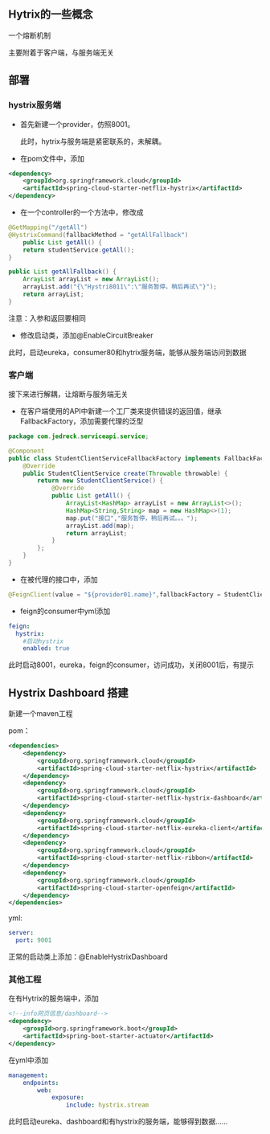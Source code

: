 ## Hytrix的一些概念

一个熔断机制

主要附着于客户端，与服务端无关

## 部署

### hystrix服务端

- 首先新建一个provider，仿照8001。

  此时，hytrix与服务端是紧密联系的，未解耦。

- 在pom文件中，添加

```xml
<dependency>
    <groupId>org.springframework.cloud</groupId>
    <artifactId>spring-cloud-starter-netflix-hystrix</artifactId>
</dependency>
```

- 在一个controller的一个方法中，修改成

```java
@GetMapping("/getAll")
@HystrixCommand(fallbackMethod = "getAllFallback")
    public List getAll() {
    return studentService.getAll();
}

public List getAllFallback() {
    ArrayList arrayList = new ArrayList();
    arrayList.add("{\"Hystri8011\":\"服务暂停，稍后再试\"}");
    return arrayList;
}
```
注意：入参和返回要相同


- 修改启动类，添加@EnableCircuitBreaker

此时，启动eureka，consumer80和hytrix服务端，能够从服务端访问到数据



### 客户端

接下来进行解耦，让熔断与服务端无关

- 在客户端使用的API中新建一个工厂类来提供错误的返回值，继承FallbackFactory，添加需要代理的泛型

```java
package com.jedreck.serviceapi.service;

@Component
public class StudentClientServiceFallbackFactory implements FallbackFactory<StudentClientService> {
    @Override
    public StudentClientService create(Throwable throwable) {
        return new StudentClientService() {
            @Override
            public List getAll() {
                ArrayList<HashMap> arrayList = new ArrayList<>();
                HashMap<String,String> map = new HashMap<>(1);
                map.put("接口","服务暂停，稍后再试。。。");
                arrayList.add(map);
                return arrayList;
            }
        };
    }
}
```



- 在被代理的接口中，添加

```java
@FeignClient(value = "${provider01.name}",fallbackFactory = StudentClientServiceFallbackFactory.class)
```



- feign的consumer中yml添加

```yaml
feign:
  hystrix:
    #启动hystrix
    enabled: true
```

此时启动8001，eureka，feign的consumer，访问成功，关闭8001后，有提示



## Hystrix Dashboard 搭建

新建一个maven工程

pom：

```xml
<dependencies>
    <dependency>
        <groupId>org.springframework.cloud</groupId>
        <artifactId>spring-cloud-starter-netflix-hystrix</artifactId>
    </dependency>
    <dependency>
        <groupId>org.springframework.cloud</groupId>
        <artifactId>spring-cloud-starter-netflix-hystrix-dashboard</artifactId>
    </dependency>
    <dependency>
        <groupId>org.springframework.cloud</groupId>
        <artifactId>spring-cloud-starter-netflix-eureka-client</artifactId>
    </dependency>
    <dependency>
        <groupId>org.springframework.cloud</groupId>
        <artifactId>spring-cloud-starter-netflix-ribbon</artifactId>
    </dependency>
    <dependency>
        <groupId>org.springframework.cloud</groupId>
        <artifactId>spring-cloud-starter-openfeign</artifactId>
    </dependency>
</dependencies>
```

yml:

```yaml
server:
  port: 9001
```

正常的启动类上添加：@EnableHystrixDashboard

### 其他工程

在有Hytrix的服务端中，添加

```xml
<!--info网页信息/dashboard-->
<dependency>
    <groupId>org.springframework.boot</groupId>
    <artifactId>spring-boot-starter-actuator</artifactId>
</dependency>
```

在yml中添加

```yaml
management:
    endpoints:
        web:
            exposure:
            	include: hystrix.stream
```

此时启动eureka、dashboard和有hystrix的服务端，能够得到数据……






